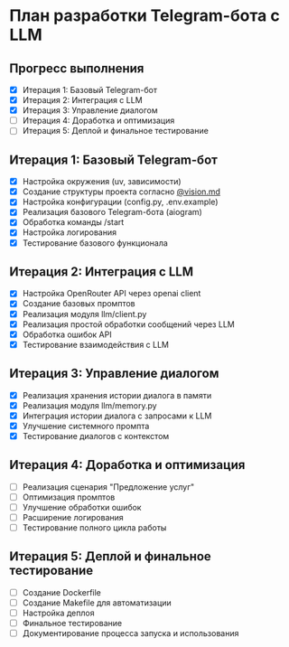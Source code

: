 # План разработки Telegram-бота с LLM

## Прогресс выполнения
- [x] Итерация 1: Базовый Telegram-бот
- [x] Итерация 2: Интеграция с LLM
- [x] Итерация 3: Управление диалогом
- [ ] Итерация 4: Доработка и оптимизация
- [ ] Итерация 5: Деплой и финальное тестирование

## Итерация 1: Базовый Telegram-бот
- [x] Настройка окружения (uv, зависимости)
- [x] Создание структуры проекта согласно [@vision.md](vision.md#3-структура-проекта)
- [x] Настройка конфигурации (config.py, .env.example)
- [x] Реализация базового Telegram-бота (aiogram)
- [x] Обработка команды /start
- [x] Настройка логирования
- [x] Тестирование базового функционала

## Итерация 2: Интеграция с LLM
- [x] Настройка OpenRouter API через openai client
- [x] Создание базовых промптов
- [x] Реализация модуля llm/client.py
- [x] Реализация простой обработки сообщений через LLM
- [x] Обработка ошибок API
- [x] Тестирование взаимодействия с LLM

## Итерация 3: Управление диалогом
- [x] Реализация хранения истории диалога в памяти
- [x] Реализация модуля llm/memory.py
- [x] Интеграция истории диалога с запросами к LLM
- [x] Улучшение системного промпта
- [x] Тестирование диалогов с контекстом

## Итерация 4: Доработка и оптимизация
- [ ] Реализация сценария "Предложение услуг"
- [ ] Оптимизация промптов
- [ ] Улучшение обработки ошибок
- [ ] Расширение логирования
- [ ] Тестирование полного цикла работы

## Итерация 5: Деплой и финальное тестирование
- [ ] Создание Dockerfile
- [ ] Создание Makefile для автоматизации
- [ ] Настройка деплоя
- [ ] Финальное тестирование
- [ ] Документирование процесса запуска и использования 